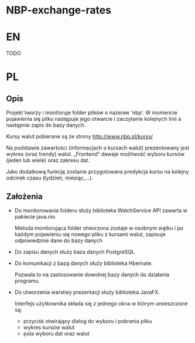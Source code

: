 NBP-exchange-rates
==================
EN
==
TODO

PL
==
Opis
----
Projekt tworzy i monitoruje folder plików o nazeiwe 'nbp'. 
W momencie pojawienia się pliku następuje jego otwarcie 
i zaczytanie kolejnych linii 
a następnie zapis do bazy danych.

Kursy walut pobierane są ze strony http://www.nbp.pl/kursy/

Na podstawie zawartości (informacjach o kursach walut) 
prezentowany jest wykres (oraz trendy) walut.
„Frontend” dawaje możliwość wyboru kursów 
(jeden lub wiele) oraz zakresu dat.

Jako dodatkową funkcję zostanie przygotowana 
predykcja kursu na kolejny odcinek czasu (tydzień, miesiąc,…).

Założenia
---------

+   Do monitorowania folderu służy biblioteka WatchService API
zawarta w pakiecie java.nio
    
    Metoda monitorująca folder otworzona zostaje 
    w osobnym wątku i po każdym pojawieniu się
    nowego pliku z kursami walut, zapisuje 
    odpowiedznie dane do bazy danych 
    
+   Do zapisu danych służy baza danych PostgreSQL

+   Do komunikacji z bazą danych służy biblioteka Hbernate.
    
    Pozwala to na zastosowanie dowolnej bazy danych do działania programu.
    
+   Do utworzenia warstwy prezentacji służy biblioteka JavaFX.
    
    Interfejs użytkownika składa się z jednego okna w którym umieszczone są:
    + przycisk otwirający dialog do wyboru i pobrania pliku
    + wykres kursów walut
    + pola wyboru dat oraz walut